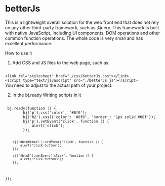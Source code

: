 # betterJs
This is a lightweight overall solution for the web front end that does not rely on any other third-party framework, such as jQuery. This framework is built with native JavaScript, including UI components, DOM operations and other common function operations. The whole code is very small and has excellent performance.

How to use it

1. Add CSS and JS files to the web page, such as:
<code>
&lt;link rel="stylesheet" href="./css/betterJs.css"&gt;&lt;/link&gt; 
&lt;script type="text/javascript" src="./betterJs.js"&gt;&lt;/script&gt; 
</code>
You need to adjust to the actual path of your project.

2. In the bj.ready Writing scripts in it
<code>
 bj.ready(function () {
        bj('p').css('color', '#0f0');
        bj('h2').css({'color': '#0f0', 'border': '1px solid #00f'});
        bj('p').setEvent('click', function () {
            alert('click');
        });

        bj('#btnNormal').setEvent('click', function () {
            alert('click button');
        });

        bj('#btn3').setEvent('click', function () {
            alert('click button3');
        });

 });
</code>

